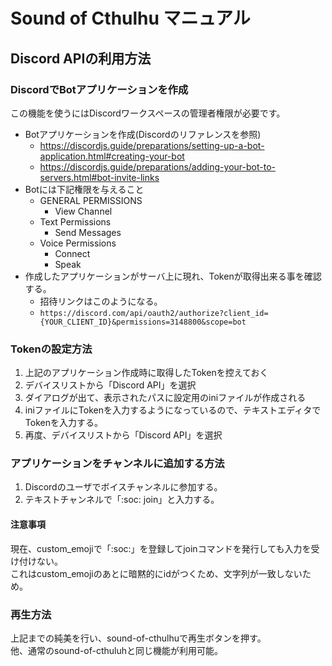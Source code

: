 # Sound of Cthulhu マニュアル

## Discord APIの利用方法

### DiscordでBotアプリケーションを作成
この機能を使うにはDiscordワークスペースの管理者権限が必要です。


- Botアプリケーションを作成(Discordのリファレンスを参照)
  - <https://discordjs.guide/preparations/setting-up-a-bot-application.html#creating-your-bot>
  - <https://discordjs.guide/preparations/adding-your-bot-to-servers.html#bot-invite-links>
- Botには下記権限を与えること
  - GENERAL PERMISSIONS
    - View Channel
  - Text Permissions
    - Send Messages
  - Voice Permissions
    - Connect
    - Speak
- 作成したアプリケーションがサーバ上に現れ、Tokenが取得出来る事を確認する。  
  - 招待リンクはこのようになる。  
  - `https://discord.com/api/oauth2/authorize?client_id={YOUR_CLIENT_ID}&permissions=3148800&scope=bot`


### Tokenの設定方法

1. 上記のアプリケーション作成時に取得したTokenを控えておく
2. デバイスリストから「Discord API」を選択
3. ダイアログが出て、表示されたパスに設定用のiniファイルが作成される
4. iniファイルにTokenを入力するようになっているので、テキストエディタでTokenを入力する。
5. 再度、デバイスリストから「Discord API」を選択


### アプリケーションをチャンネルに追加する方法

1. Discordのユーザでボイスチャンネルに参加する。
2. テキストチャンネルで「:soc: join」と入力する。

#### 注意事項

現在、custom_emojiで「:soc:」を登録してjoinコマンドを発行しても入力を受け付けない。  
これはcustom_emojiのあとに暗黙的にidがつくため、文字列が一致しないため。

### 再生方法

上記までの純美を行い、sound-of-cthulhuで再生ボタンを押す。  
他、通常のsound-of-cthuluhと同じ機能が利用可能。
